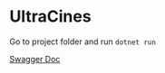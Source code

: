# UltraCines

Go to project folder and run `dotnet run`

[Swagger Doc](https://localhost:5001/swagger/index.html)

